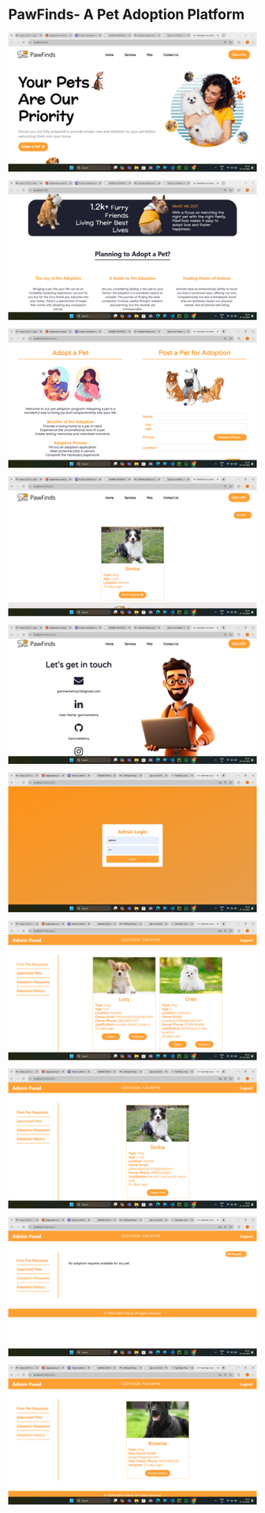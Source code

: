 # PawFinds- A Pet Adoption Platform

![screenshot two](screenshots/Screenshot%20(510).png)

![screenshot two](screenshots/Screenshot%20(511).png)

![screenshot two](screenshots/Screenshot%20(512).png)

![screenshot two](screenshots/Screenshot%20(513).png)

![screenshot two](screenshots/Screenshot%20(514).png)

![screenshot two](screenshots/Screenshot%20(515).png)

![screenshot two](screenshots/Screenshot%20(516).png)

![screenshot two](screenshots/Screenshot%20(517).png)

![screenshot two](screenshots/Screenshot%20(518).png)

![screenshot two](screenshots/Screenshot%20(519).png)

